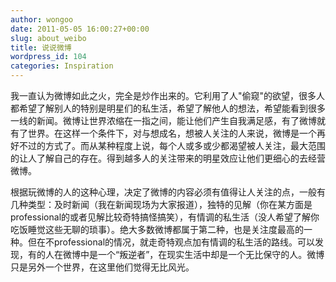 ```yaml
---
author: wongoo
date: 2011-05-05 16:00:27+00:00
slug: about_weibo
title: 说说微博
wordpress_id: 104
categories: Inspiration
---
```


我一直认为微博如此之火，完全是炒作出来的。它利用了人"偷窥"的欲望，很多人都希望了解别人的特别是明星们的私生活，希望了解他人的想法，希望能看到很多一线的新闻。微博让世界浓缩在一指之间，能让他们产生自我满足感，有了微博就有了世界。在这样一个条件下，对与想成名，想被人关注的人来说，微博是一个再好不过的方式了。而从某种程度上说，每个人或多或少都渴望被人关注，最大范围的让人了解自己的存在。得到越多人的关注带来的明星效应让他们更细心的去经营微博。

根据玩微博的人的这种心理，决定了微博的内容必须有值得让人关注的点，一般有几种类型：及时新闻（我在新闻现场为大家报道），独特的见解（你在某方面是professional的或者见解比较奇特搞怪搞笑），有情调的私生活（没人希望了解你吃饭睡觉这些无聊的琐事）。绝大多数微博都属于第二种，也是关注度最高的一种。但在不professional的情况，就走奇特观点加有情调的私生活的路线。可以发现，有的人在微博中是一个“叛逆者”，在现实生活中却是一个无比保守的人。微博只是另外一个世界，在这里他们觉得无比风光。
